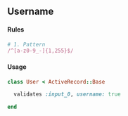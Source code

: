 ## Username

#### Rules

```ruby
# 1. Pattern
/^[a-z0-9_-]{1,255}$/
```

#### Usage

```ruby
class User < ActiveRecord::Base

  validates :input_0, username: true

end
```
